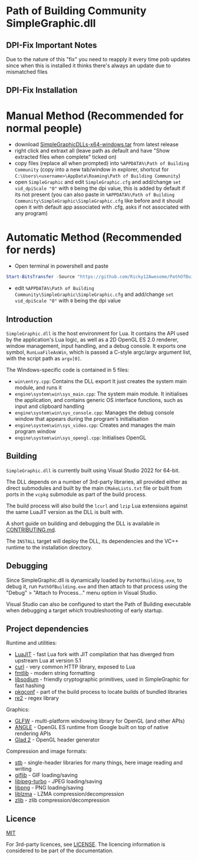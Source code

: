 # Path of Building Community SimpleGraphic.dll

## DPI-Fix Important Notes
Due to the nature of this "fix" you need to reapply it every time pob updates since when this is installed it thinks there's always an update due to mismatched files

## DPI-Fix Installation
# Manual Method (Recommended for normal people)
- download [SimpleGraphicDLLs-x64-windows.tar](https://github.com/Ricky12Awesome/PathOfBuilding-SimpleGraphic/releases/latest/download/SimpleGraphicDLLs-x64-windows.tar) from latest release
- right click and extraxt all (leave path as default and have "Show extracted files when complete" ticked on)
- copy files (replace all when prompted) into `%APPDATA%\Path of Building Community` (copy into a new tab/window in explorer, shortcut for `C:\Users\<username>\AppData\Roaming\Path of Building Community`)
- open `SimpleGraphic` and edit `SimpleGraphic.cfg` and add/change `set vid_dpiScale "0"` with `0` being the dpi value, this is added by default if its not present (you can also paste in `%APPDATA%\Path of Building Community\SimpleGraphic\SimpleGraphic.cfg` like before and it should open it with default app associated with .cfg, asks if not associated with any program)

# Automatic Method (Recommended for nerds)
- Open terminal in powershell and paste
```powershell
Start-BitsTransfer -Source "https://github.com/Ricky12Awesome/PathOfBuilding-SimpleGraphic/releases/latest/download/SimpleGraphicDLLs-x64-windows.tar" -Destination "$env:APPDATA\Path of Building Community\SimpleGraphicDLLs-x64-windows.tar"; tar -xkf "$env:APPDATA\Path of Building Community\SimpleGraphicDLLs-x64-windows.tar" -C "$env:APPDATA\Path of Building Community"; Invoke-Item "$env:APPDATA\Path of Building Community\SimpleGraphic\SimpleGraphic.cfg"
```
- edit `%APPDATA%\Path of Building Community\SimpleGraphic\SimpleGraphic.cfg` and add/change `set vid_dpiScale "0"` with `0` being the dpi value


## Introduction

`SimpleGraphic.dll` is the host environment for Lua.
It contains the API used by the application's Lua logic, as well as a
2D OpenGL ES 2.0 renderer, window management, input handling, and a
debug console.
It exports one symbol, `RunLuaFileAsWin`, which is passed a
C-style argc/argv argument list, with the script path as `argv[0]`.

The Windows-specific code is contained in 5 files:
- `win\entry.cpp`: Contains the DLL export
It just creates the system main module, and runs it
- `engine\system\win\sys_main.cpp`: The system main module.
It initialises the application, and contains generic OS interface functions,
such as input and clipboard handling
- `engine\system\win\sys_console.cpp`: Manages the debug console window that
appears during the program's initialisation
- `engine\system\win\sys_video.cpp`: Creates and manages the main program window
- `engine\system\win\sys_opengl.cpp`: Initialises OpenGL

## Building

`SimpleGraphic.dll` is currently built using Visual Studio 2022 for 64-bit.

The DLL depends on a number of 3rd-party libraries, all provided either as
direct submodules and built by the main `CMakeLists.txt` file or built from
ports in the `vcpkg` submodule as part of the build process.

The build process will also build the `lcurl` and `lzip` Lua extensions
against the same LuaJIT version as the DLL is built with.

A short guide on building and debugging the DLL is available in
[CONTRIBUTING.md](CONTRIBUTING.md).

The `INSTALL` target will deploy the DLL, its dependencies and the VC++
runtime to the installation directory.

## Debugging

Since SimpleGraphic.dll is dynamically loaded by `PathOfBuilding.exe`,
to debug it, run `PathOfBuilding.exe` and then attach to that process using the
"Debug" > "Attach to Process..." menu option in Visual Studio.

Visual Studio can also be configured to start the Path of Building executable
when debugging a target which troubleshooting of early startup.

## Project dependencies

Runtime and utilities:
* [LuaJIT](https://github.com/LuaJIT/LuaJIT) - fast Lua fork with JIT compilation that has diverged from upstream Lua at version 5.1
* [curl](https://curl.se/) - very common HTTP library, exposed to Lua
* [fmtlib](https://fmt.dev/) - modern string formatting
* [libsodium](https://doc.libsodium.org/) - friendly cryptographic primitives, used in SimpleGraphic for fast hashing
* [pkgconf](http://pkgconf.org/) - part of the build process to locate builds of bundled libraries
* [re2](https://github.com/google/re2) - regex library

Graphics:
* [GLFW](https://www.glfw.org/) - multi-platform windowing library for OpenGL (and other APIs)
* [ANGLE](https://github.com/google/angle) - OpenGL ES runtime from Google built on top of native rendering APIs
* [Glad 2](https://gen.glad.sh/) - OpenGL header generator

Compression and image formats:
* [stb](https://github.com/nothings/stb) - single-header libraries for many things, here image reading and writing
* [giflib](https://sourceforge.net/projects/giflib/) - GIF loading/saving
* [libjpeg-turbo](https://libjpeg-turbo.org/) - JPEG loading/saving
* [libpng](http://www.libpng.org/pub/png/libpng.html) - PNG loading/saving
* [liblzma](https://tukaani.org/xz/) - LZMA compression/decompression
* [zlib](https://www.zlib.net/) - zlib compression/decompression

## Licence

[MIT](https://opensource.org/licenses/MIT)

For 3rd-party licences, see [LICENSE](LICENSE).
The licencing information is considered to be part of the documentation.
